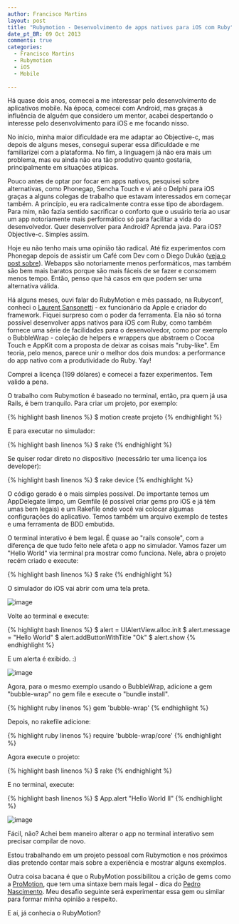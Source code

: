 ```yaml
---
author: Francisco Martins
layout: post
title: "Rubymotion - Desenvolvimento de apps nativos para iOS com Ruby"
date_pt_BR: 09 Oct 2013
comments: true
categories:
  - Francisco Martins
  - Rubymotion
  - iOS
  - Mobile
  
---
```


Há quase dois anos, comecei a me interessar pelo desenvolvimento de aplicativos mobile. Na época, comecei com Android, mas graças à influência de alguém que considero um mentor, acabei despertando o interesse pelo desenvolvimento para iOS e me focando nisso.
<!--more-->

No início, minha maior dificuldade era me adaptar ao Objective-c, mas depois de alguns meses, consegui superar essa dificuldade e me familiarizei com a plataforma. No fim, a linguagem já não era mais um problema, mas eu ainda não era tão produtivo quanto gostaria, principalmente em situações atípicas.

Pouco antes de optar por focar em apps nativos, pesquisei sobre alternativas, como Phonegap, Sencha Touch e vi até o Delphi para iOS graças a alguns colegas de trabalho que estavam interessados em começar também. A princípio, eu era radicalmente contra esse tipo de abordagem. Para mim, não fazia sentido sacrificar o conforto que o usuário teria ao usar um app notoriamente mais performático só para facilitar a vida do desenvolvedor. Quer desenvolver para Android? Aprenda java. Para iOS? Objective-c. Simples assim.

Hoje eu não tenho mais uma opinião tão radical. Até fiz experimentos com Phonegap depois de assistir um Café com Dev com o Diego Dukão ([veja o post sobre](http://helabs.com.br/blog/2013/07/12/retrospectiva-cafe-com-dev-28-de-junho/)). Webapps são notoriamente menos performáticos, mas também são bem mais baratos porque são mais fáceis de se fazer e consomem menos tempo. Então, penso que há casos em que podem ser uma alternativa válida.

Há alguns meses, ouvi falar do RubyMotion e mês passado, na Rubyconf, conheci o [Laurent Sansonetti][0] - ex funcionário da Apple e criador do framework. Fiquei surpreso com o poder da ferramenta. Ela não só torna possível desenvolver apps nativos para iOS com Ruby, como também fornece uma série de facilidades para o desenvolvedor, como por exemplo o BubbleWrap - coleção de helpers e wrappers que abstraem o Cocoa Touch e AppKit com a proposta de deixar as coisas mais "ruby-like". Em teoria, pelo menos, parece unir o melhor dos dois mundos: a performance do app nativo com a produtividade do Ruby. Yay!

Comprei a licença (199 dólares) e comecei a fazer experimentos. Tem valido a pena.

O trabalho com Rubymotion é baseado no terminal, então, pra quem já usa Rails, é bem tranquilo. Para criar um projeto, por exemplo:

{% highlight bash linenos %}
$ motion create projeto
{% endhighlight %}

E para executar no simulador:

{% highlight bash linenos %}
$ rake
{% endhighlight %}

Se quiser rodar direto no dispositivo (necessário ter uma licença ios developer):

{% highlight bash linenos %}
$ rake device
{% endhighlight %}

O código gerado é o mais simples possível. De importante temos um AppDelegate limpo, um Gemfile (é possível criar gems pro iOS e já têm umas bem legais) e um Rakefile onde você vai colocar algumas configurações do aplicativo. Temos também um arquivo exemplo de testes e uma ferramenta de BDD embutida.

O terminal interativo é bem legal. É quase ao "rails console", com a diferença de que tudo feito nele afeta o app no simulador. Vamos fazer um "Hello World" via terminal pra mostrar como funciona. Nele, abra o projeto recém criado e execute:

{% highlight bash linenos %}
$ rake
{% endhighlight %}

O simulador do iOS vai abrir com uma tela preta.

![image](/blog/images/posts/2013-10-01/01.png)

Volte ao terminal e execute:

{% highlight bash linenos %}
$ alert = UIAlertView.alloc.init
$ alert.message = "Hello World"
$ alert.addButtonWithTitle "Ok"
$ alert.show
{% endhighlight %}

E um alerta é exibido. :)

![image](/blog/images/posts/2013-10-01/02.png)

Agora, para o mesmo exemplo usando o BubbleWrap, adicione a gem "bubble-wrap" no gem file e execute o "bundle install".

{% highlight ruby linenos %}
gem 'bubble-wrap'
{% endhighlight %}

Depois, no rakefile adicione:

{% highlight ruby linenos %}
require 'bubble-wrap/core'
{% endhighlight %}

Agora execute o projeto:

{% highlight bash linenos %}
$ rake
{% endhighlight %}

E no terminal, execute:

{% highlight bash linenos %}
$ App.alert "Hello World II"
{% endhighlight %}

![image](/blog/images/posts/2013-10-01/03.png)

Fácil, não? Achei bem maneiro alterar o app no terminal interativo sem precisar compilar de novo.

Estou trabalhando em um projeto pessoal com Rubymotion e nos próximos dias pretendo contar mais sobre a experiência e mostrar alguns exemplos.

Outra coisa bacana é que o RubyMotion possibilitou a crição de gems como a [ProMotion][1], que tem uma sintaxe bem mais legal - dica do [Pedro Nascimento][2]. Meu desafio seguinte será experimentar essa gem ou similar para formar minha opinião a respeito.

E aí, já conhecia o RubyMotion?

[0]: https://twitter.com/lrz
[1]: https://github.com/clearsightstudio/ProMotion
[2]: https://twitter.com/lunks